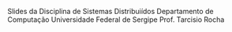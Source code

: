 Slides da Disciplina de Sistemas Distribuiídos
Departamento de Computação 
Universidade Federal de Sergipe
Prof. Tarcisio Rocha
